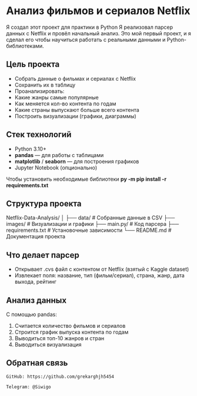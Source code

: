 # Анализ фильмов и сериалов Netflix

Я создал этот проект для практики в Python 
Я реализовал парсер данных с Netflix и провёл начальный анализ. Это мой первый проект, и я сделал его чтобы научиться работать с реальными данными и Python-библиотеками.

## Цель проекта

- Собрать данные о фильмах и сериалах с Netflix
- Сохранить их в таблицу
- Проанализировать:
 - Какие жанры самые популярные
 - Как меняется кол-во контента по годам
 - Какие страны выпускают больше всего контента
- Построить визуализации (графики, диаграммы)

## Стек технологий

- Python 3.10+
- **pandas** — для работы с таблицами
- **matplotlib** / **seaborn** — для построения графиков
- Jupyter Notebook (опционально)

Чтобы установить необходимые библиотеки **py -m pip install -r requirements.txt**

## Структура проекта

Netflix-Data-Analysis/
│
├── data/ # Собранные данные в CSV
├── images/ # Визуализации и графики
├── main.py/ # Код парсера
├── requirements.txt # Установочные зависимости
└── README.md # Документация проекта

## Что делает парсер

- Открывает .cvs файл с контентом от Netflix (взятый с Kaggle dataset)
- Извлекает поля: название, тип (фильм/сериал), страна, жанр, дата выхода, рейтинг

## Анализ данных

С помощью pandas:

1) Считается количество фильмов и сериалов
2) Строится график выпуска контента по годам
3) Выводиться топ-10 жанров и стран
4) Выводиться визуализация

## Обратная связь

    GitHub: https://github.com/grekarghjh5454

    Telegram: @Siwigo

